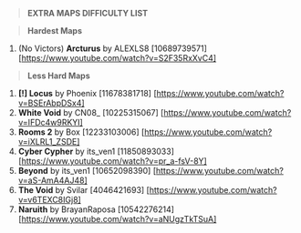 > **EXTRA MAPS DIFFICULTY LIST**

> **Hardest Maps**

1. (No Victors) **Arcturus** by ALEXLS8 [10689739571] [https://www.youtube.com/watch?v=S2F35RxXvC4]

> **Less Hard Maps**
1. **[!] Locus** by Phoenix [11678381718] [https://www.youtube.com/watch?v=BSErAbpDSx4]
2. **White Void** by CN08_ [10225315067] [https://www.youtube.com/watch?v=IFDc4w9RKYI]
3. **Rooms 2** by Box [12233103006] [https://www.youtube.com/watch?v=iXLRL1_ZSDE]
4. **Cyber Cypher** by its_ven1 [11850893033] [https://www.youtube.com/watch?v=pr_a-fsV-8Y]
5. **Beyond** by its_ven1 [10652098390] [https://www.youtube.com/watch?v=aS-AmA4AJ48]
6. **The Void** by Svilar [4046421693] [https://www.youtube.com/watch?v=v6TEXC8IGj8]
7. **Naruith** by BrayanRaposa [10542276214] [https://www.youtube.com/watch?v=aNUgzTkTSuA]
